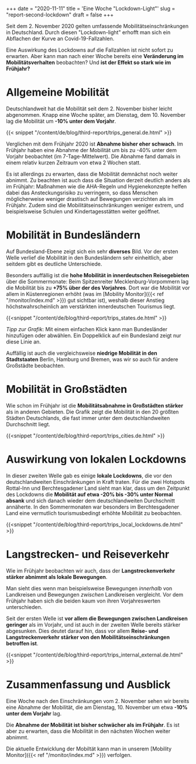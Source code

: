 +++
date = "2020-11-11"
title = 'Eine Woche "Lockdown-Light"'
slug = "report-second-lockdown"
draft = false
+++

Seit dem 2. November 2020 gelten umfassende Mobilitätseinschränkungen in Deutschland. Durch diesen "Lockdown-light" erhofft man sich ein Abflachen der Kurve an Covid-19-Fallzahlen.

Eine Auswirkung des Lockdowns auf die Fallzahlen ist nicht sofort zu erwarten. Aber kann man nach einer Woche bereits eine **Veränderung im Mobilitätsverhalten** beobachten? Und **ist der Effekt so stark wie im Frühjahr?**

# Allgemeine Mobilität

Deutschlandweit hat die Mobilität seit dem 2. November bisher leicht abgenommen. Knapp eine Woche später, am Dienstag, dem 10. November lag die Mobilität um **-10% unter dem Vorjahr**.

{{< snippet "/content/de/blog/third-report/trips_general.de.html" >}}

Verglichen mit dem Frühjahr 2020 ist **Abnahme bisher eher schwach**. Im Frühjahr haben eine Abnahme der Mobilität um bis zu -40% unter dem Vorjahr beobachtet (im 7-Tage-Mittelwert). Die Abnahme fand damals in einem relativ kurzen Zeitraum von etwa 2 Wochen statt.

Es ist allerdings zu erwarten, dass die Mobilität demnächst noch weiter abnimmt. Zu beachten ist auch dass die Situation derzeit deutlich anders als im Frühjahr: Maßnahmen wie die AHA-Regeln und Hygienekonzepte helfen dabei das Ansteckungsrisiko zu verringern, so dass Menschen möglicherweise weniger drastisch auf Bewegungen verzichten als im Frühjahr. Zudem sind die Mobilitätseinschränkungen weniger extrem, und beispielsweise Schulen und Kindertagesstätten weiter geöffnet.

# Mobilität in Bundesländern

Auf Bundesland-Ebene zeigt sich ein sehr **diverses** Bild. Vor der ersten Welle verlief die Mobilität in den Bundesländern sehr einheitlich, aber seitdem gibt es deutliche Unterschiede.

Besonders auffällig ist die **hohe Mobilität in innerdeutschen Reisegebieten** über die Sommermonate: Beim Spitzenreiter Mecklenburg-Vorpommern lag die Mobilität bis zu **+75% über der des Vorjahres**. Dort war die Mobilität vor allem in Küstenregionen erhöht (was im [Mobility Monitor]({{< ref "/monitor/index.md" >}}) gut sichtbar ist), weshalb dieser Anstieg höchstwahrscheinlich am verstärkten innerdeutschen Tourismus liegt.

{{<snippet "/content/de/blog/third-report/trips_states.de.html" >}}

*Tipp zur Grafik*: Mit einem einfachen Klick kann man Bundesländer hinzufügen oder abwählen. Ein Doppelklick auf ein Bundesland zeigt nur diese Linie an.

Auffällig ist auch die vergleichsweise **niedrige Mobilität in den Stadtstaaten** Berlin, Hamburg und Bremen, was wir so auch für andere Großstädte beobachten.

# Mobilität in Großstädten

Wie schon im Frühjahr ist die **Mobilitätsabnahme in Großstädten stärker** als in anderen Gebieten. Die Grafik zeigt die Mobilität in den 20 größten Städten Deutschlands, die fast immer unter dem deutschlandweiten Durchschnitt liegt.

{{<snippet "/content/de/blog/third-report/trips_cities.de.html" >}}

# Auswirkung von lokalen Lockdowns

In dieser zweiten Welle gab es einige **lokale Lockdowns**, die vor den deutschlandweiten Einschränkungen in Kraft traten. Für die zwei Hotspots Rottal-Inn und Berchtesgadener Land sieht man klar, dass um den Zeitpunkt des Lockdowns die **Mobilität auf etwa -20% bis -30% unter Normal absank** und sich danach wieder dem deutschlandweiten Durchschnitt annäherte. In den Sommermonaten war besonders im Berchtesgadener Land eine vermutlich tourismusbedingt erhöhte Mobilität zu beobachten.

{{<snippet "/content/de/blog/third-report/trips_local_lockdowns.de.html" >}}

# Langstrecken- und Reiseverkehr

Wie im Frühjahr beobachten wir auch, dass der **Langstreckenverkehr stärker abnimmt als lokale Bewegungen**.

Man sieht dies wenn man beispielsweise Bewegungen *innerhalb* von Landkreisen und Bewegungen *zwischen* Landkreisen vergleicht. Vor dem Frühjahr haben sich die beiden kaum von ihren Vorjahreswerten unterschieden.

Seit der ersten Welle ist **vor allem die Bewegungen zwischen Landkreisen geringer** als im Vorjahr, und ist auch in der zweiten Welle bereits stärker abgesunken. Dies deutet darauf hin, dass vor allem **Reise- und Langstreckenverkehr stärker von den Mobilitätseinschränkungen betroffen ist**.

{{<snippet "/content/de/blog/third-report/trips_internal_external.de.html" >}}

# Zusammenfassung und Ausblick

Eine Woche nach den Einschränkungen vom 2. November sehen wir bereits eine Abnahme der Mobilität, die am Dienstag, 10. November um etwa **-10% unter dem Vorjahr** lag.

Die **Abnahme der Mobilität ist bisher schwächer als im Frühjahr**. Es ist aber zu erwarten, dass die Mobilität in den nächsten Wochen weiter abnimmt.

Die aktuelle Entwicklung der Mobiltät kann man in unserem [Mobility Monitor]({{< ref "/monitor/index.md" >}}) verfolgen.
